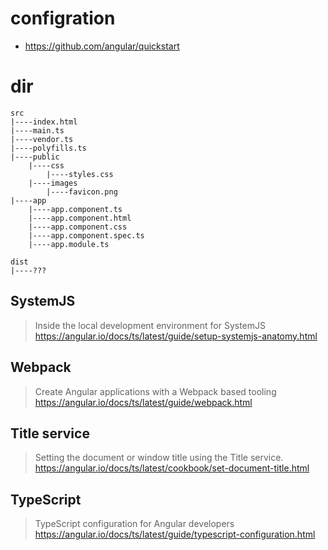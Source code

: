 # configration  

+ https://github.com/angular/quickstart  

# dir
```codes
src
|----index.html
|----main.ts
|----vendor.ts
|----polyfills.ts
|----public
    |----css
        |----styles.css
    |----images
        |----favicon.png
|----app
    |----app.component.ts 
    |----app.component.html 
    |----app.component.css 
    |----app.component.spec.ts
    |----app.module.ts

``` 

```codes
dist
|----???

``` 

## SystemJS  
> Inside the local development environment for SystemJS  
https://angular.io/docs/ts/latest/guide/setup-systemjs-anatomy.html  

## Webpack  
> Create Angular applications with a Webpack based tooling  
https://angular.io/docs/ts/latest/guide/webpack.html  

## Title service
> Setting the document or window title using the Title service.  
https://angular.io/docs/ts/latest/cookbook/set-document-title.html  

## TypeScript  
> TypeScript configuration for Angular developers  
https://angular.io/docs/ts/latest/guide/typescript-configuration.html  











